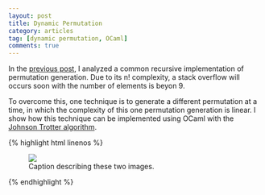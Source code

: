 ```yaml
---
layout: post
title: Dynamic Permutation
category: articles
tag: [dynamic permutation, OCaml]
comments: true
---
```


In the [previous post](http://channgo2203.github.io/permutations), I analyzed a common 
recursive implementation of permutation generation. Due to its n! complexity, a stack 
overflow will occurs soon with the number of elements is beyon 9.

To overcome this, one technique is to generate a different permutation at a time, 
in which the complexity of this one permutation generation is linear. I show how this 
technique can be implemented using OCaml with the 
[Johnson Trotter algorithm](https://en.wikipedia.org/wiki/Steinhaus–Johnson–Trotter_algorithm). 

{% highlight html linenos %}
<figure>
  <img src="/images/image-filename-1.jpg">
  <figcaption>Caption describing these two images.</figcaption>
</figure>
{% endhighlight %}
